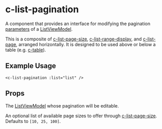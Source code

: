 # c-list-pagination

<!-- MARKER:summary -->
    
A component that provides an interface for modifying the pagination [parameters](/modeling/model-components/data-sources.md) of a [ListViewModel](/stacks/vue/layers/viewmodels.md).

This is a composite of [c-list-page-size](/stacks/vue/coalesce-vue-vuetify/components/c-list-page-size.md), [c-list-range-display](/stacks/vue/coalesce-vue-vuetify/components/c-list-range-display.md), and [c-list-page](/stacks/vue/coalesce-vue-vuetify/components/c-list-page.md), arranged horizontally. It is designed to be used above or below a table (e.g. [c-table](/stacks/vue/coalesce-vue-vuetify/components/c-table.md)).

<!-- MARKER:summary-end -->

## Example Usage

``` vue-html
<c-list-pagination :list="list" />
```

## Props

<Prop def="list: ListViewModel" lang="ts" />

The [ListViewModel](/stacks/vue/layers/viewmodels.md) whose pagination will be editable.

<Prop def="pageSizes?: number[]" lang="ts" />

An optional list of available page sizes to offer through [c-list-page-size](/stacks/vue/coalesce-vue-vuetify/components/c-list-page-size.md). Defaults to `[10, 25, 100]`.




